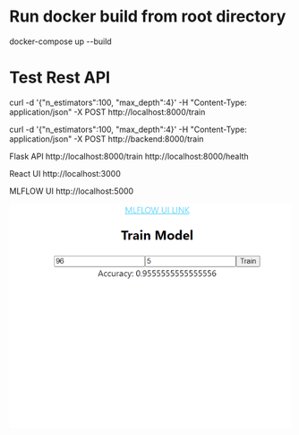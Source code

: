 
# Run docker build from root directory

docker-compose up --build

# Test Rest API
curl -d '{"n_estimators":100, "max_depth":4}' -H "Content-Type: application/json" -X POST http://localhost:8000/train

curl -d '{"n_estimators":100, "max_depth":4}' -H "Content-Type: application/json" -X POST http://backend:8000/train

Flask API 
http://localhost:8000/train
http://localhost:8000/health

React UI
http://localhost:3000

MLFLOW UI
http://localhost:5000

![Alt text](image.png)